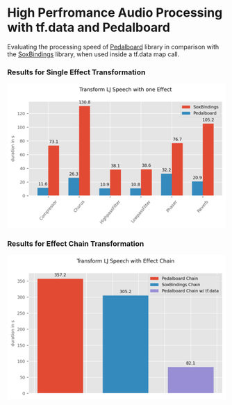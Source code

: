# High Perfromance Audio Processing with tf.data and Pedalboard

Evaluating the processing speed of [Pedalboard](https://github.com/spotify/pedalboard) library in comparison with the [SoxBindings](https://github.com/pseeth/soxbindings) library, when used inside a tf.data map call.

### Results for Single Effect Transformation
![Single Effect Transformation](plots/transform_effect_duration.png "Single Effect Transformation")

### Results for Effect Chain Transformation
![Single Effect Transformation](plots/effect_chain.png "Single Effect Transformation")